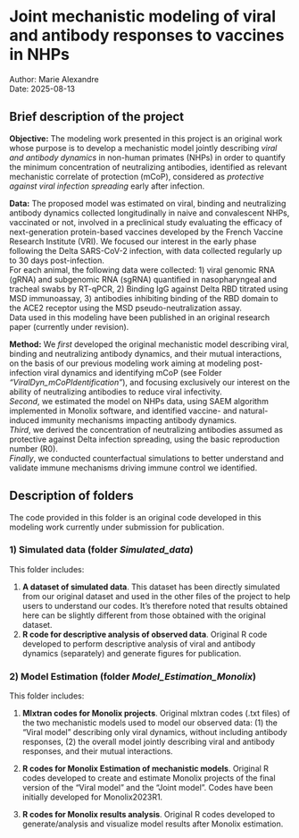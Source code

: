 
# **Joint mechanistic modeling of viral and antibody responses to vaccines in NHPs**

Author: Marie Alexandre  
Date: 2025-08-13

## **Brief description of the project**

**Objective:** The modeling work presented in this project is an
original work whose purpose is to develop a mechanistic model jointly
describing *viral and antibody dynamics* in non-human primates (NHPs) in
order to quantify the minimum concentration of neutralizing antibodies,
identified as relevant mechanistic correlate of protection (mCoP),
considered as *protective against viral infection spreading* early after
infection.

**Data:** The proposed model was estimated on viral, binding and
neutralizing antibody dynamics collected longitudinally in naive and
convalescent NHPs, vaccinated or not, involved in a preclinical study
evaluating the efficacy of next-generation protein-based vaccines
developed by the French Vaccine Research Institute (VRI). We focused our
interest in the early phase following the Delta SARS-CoV-2 infection,
with data collected regularly up to 30 days post-infection.  
For each animal, the following data were collected: 1) viral genomic RNA
(gRNA) and subgenomic RNA (sgRNA) quantified in nasopharyngeal and
tracheal swabs by RT-qPCR, 2) Binding IgG against Delta RBD titrated
using MSD immunoassay, 3) antibodies inhibiting binding of the RBD
domain to the ACE2 receptor using the MSD pseudo-neutralization assay.  
Data used in this modeling have been published in an original research
paper (currently under revision).

**Method:** We *first* developed the original mechanistic model
describing viral, binding and neutralizing antibody dynamics, and their
mutual interactions, on the basis of our previous modeling work aiming
at modeling post-infection viral dynamics and identifying mCoP (see
Folder *“ViralDyn_mCoPIdentification”*), and focusing exclusively our
interest on the ability of neutralizing antibodies to reduce viral
infectivity.  
*Second*, we estimated the model on NHPs data, using SAEM algorithm
implemented in Monolix software, and identified vaccine- and
natural-induced immunity mechanisms impacting antibody dynamics.  
*Third*, we derived the concentration of neutralizing antibodies assumed
as protective against Delta infection spreading, using the basic
reproduction number (R0).  
*Finally*, we conducted counterfactual simulations to better understand
and validate immune mechanisms driving immune control we identified.

## **Description of folders**

The code provided in this folder is an original code developed in this
modeling work currently under submission for publication.

### **1) Simulated data** (folder *Simulated_data*)

This folder includes:

1.  **A dataset of simulated data**. This dataset has been directly
    simulated from our original dataset and used in the other files of
    the project to help users to understand our codes. It’s therefore
    noted that results obtained here can be slightly different from
    those obtained with the original dataset.  
2.  **R code for descriptive analysis of observed data**. Original R
    code developed to perform descriptive analysis of viral and antibody
    dynamics (separately) and generate figures for publication.

### **2) Model Estimation** (folder *Model_Estimation_Monolix*)

This folder includes:

1.  **Mlxtran codes for Monolix projects**. Original mlxtran codes (.txt
    files) of the two mechanistic models used to model our observed
    data: (1) the “Viral model” describing only viral dynamics, without
    including antibody responses, (2) the overall model jointly
    describing viral and antibody responses, and their mutual
    interactions.

2.  **R codes for Monolix Estimation of mechanistic models**. Original R
    codes developed to create and estimate Monolix projects of the final
    version of the “Viral model” and the “Joint model”. Codes have been
    initially developed for Monolix2023R1.

3.  **R codes for Monolix results analysis**. Original R codes developed
    to generate/analysis and visualize model results after Monolix
    estimation.
